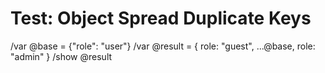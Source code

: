 # Test: Object Spread Duplicate Keys

/var @base = {"role": "user"}
/var @result = { role: "guest", ...@base, role: "admin" }
/show @result
